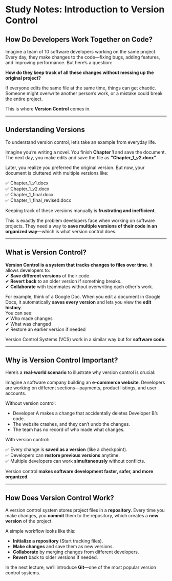 # **Study Notes: Introduction to Version Control**

## **How Do Developers Work Together on Code?**
Imagine a team of 10 software developers working on the same project. Every day, they make changes to the code—fixing bugs, adding features, and improving performance. But here’s a question:

**How do they keep track of all these changes without messing up the original project?**  

If everyone edits the same file at the same time, things can get chaotic. Someone might overwrite another person’s work, or a mistake could break the entire project.  

This is where **Version Control** comes in.

---

## **Understanding Versions**
To understand version control, let’s take an example from everyday life.

Imagine you’re writing a novel. You finish **Chapter 1** and save the document. The next day, you make edits and save the file as **"Chapter_1_v2.docx"**.  

Later, you realize you preferred the original version. But now, your document is cluttered with multiple versions like:

✅ Chapter_1_v1.docx  
✅ Chapter_1_v2.docx  
✅ Chapter_1_final.docx  
✅ Chapter_1_final_revised.docx  

Keeping track of these versions manually is **frustrating and inefficient**.  

This is exactly the problem developers face when working on software projects. They need a way to **save multiple versions of their code in an organized way**—which is what version control does.

---

## **What is Version Control?**
**Version Control is a system that tracks changes to files over time.** It allows developers to:  
✔ **Save different versions** of their code.  
✔ **Revert back** to an older version if something breaks.  
✔ **Collaborate** with teammates without overwriting each other's work.  

For example, think of a Google Doc. When you edit a document in Google Docs, it automatically **saves every version** and lets you view the **edit history**.  
You can see:  
✔ Who made changes  
✔ What was changed  
✔ Restore an earlier version if needed  

Version Control Systems (VCS) work in a similar way but for **software code**.

---

## **Why is Version Control Important?**
Here’s a **real-world scenario** to illustrate why version control is crucial:  

Imagine a software company building an **e-commerce website**. Developers are working on different sections—payments, product listings, and user accounts.  

Without version control:

- Developer A makes a change that accidentally deletes Developer B’s code.
- The website crashes, and they can’t undo the changes.
- The team has no record of who made what changes.  

With version control:

✅ Every change is **saved as a version** (like a checkpoint).  
✅ Developers can **restore previous versions** anytime.  
✅ Multiple developers can work **simultaneously** without conflicts.  

Version control **makes software development faster, safer, and more organized**.

---

## **How Does Version Control Work?**
A version control system stores project files in a **repository**. Every time you make changes, you **commit** them to the repository, which creates a **new version** of the project.

A simple workflow looks like this:

- **Initialize a repository** (Start tracking files).
- **Make changes** and save them as new versions.
- **Collaborate** by merging changes from different developers.
- **Revert** back to older versions if needed.  

In the next lecture, we’ll introduce **Git**—one of the most popular version control systems.  
